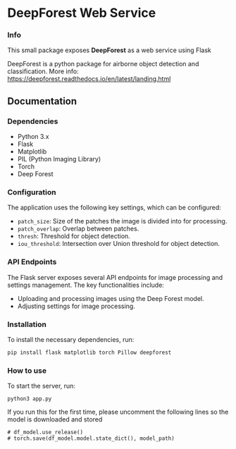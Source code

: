 # DeepForest Web Service

### Info

This small package exposes **DeepForest** as a web service using Flask

DeepForest is a python package for airborne object detection and classification.
More info: https://deepforest.readthedocs.io/en/latest/landing.html

## Documentation

### Dependencies
- Python 3.x
- Flask
- Matplotlib
- PIL (Python Imaging Library)
- Torch
- Deep Forest

### Configuration
The application uses the following key settings, which can be configured:
- `patch_size`: Size of the patches the image is divided into for processing.
- `patch_overlap`: Overlap between patches.
- `thresh`: Threshold for object detection.
- `iou_threshold`: Intersection over Union threshold for object detection.

### API Endpoints
The Flask server exposes several API endpoints for image processing and settings management. The key functionalities include:
- Uploading and processing images using the Deep Forest model.
- Adjusting settings for image processing.

### Installation
To install the necessary dependencies, run:
```bash
pip install flask matplotlib torch Pillow deepforest
```

### How to use

To start the server, run:
```
python3 app.py
```

If you run this for the first time, please uncomment the following lines so the model is downloaded and stored
```
# df_model.use_release()
# torch.save(df_model.model.state_dict(), model_path)
```
